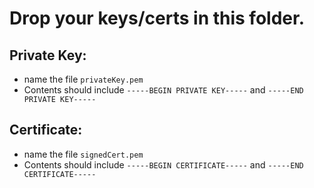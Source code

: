 # Drop your keys/certs in this folder.

## Private Key:
- name the file `privateKey.pem`
- Contents should include `-----BEGIN PRIVATE KEY-----` and `-----END PRIVATE KEY-----`

## Certificate: 
- name the file `signedCert.pem`
- Contents should include `-----BEGIN CERTIFICATE-----` and `-----END CERTIFICATE-----`
